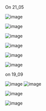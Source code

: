 

On 21_05 

![image](https://github.com/user-attachments/assets/7295fc5d-1f95-4ee7-be40-b6f5b5fad40d)


![image](https://github.com/user-attachments/assets/b41f352b-f8ed-40ca-89d0-5e8c08778f36)


![image](https://github.com/user-attachments/assets/8101bbd7-e136-4614-89ae-c33b8604b3e2)

![image](https://github.com/user-attachments/assets/2f754bf0-779f-4b30-bba7-caee09f6b7f3)

![image](https://github.com/user-attachments/assets/bd08c2a4-9e2d-43e8-bb2f-9231ffec1ff5)


![image](https://github.com/user-attachments/assets/09a08e16-9cbc-4e3f-816a-1d1bd2da2c9d)







on 19_09 



![image](https://github.com/user-attachments/assets/72e02f3d-4066-4119-af34-9fa89cf8608c)
![image](https://github.com/user-attachments/assets/de582795-a986-468d-a2e6-33708971045b)


![image](https://github.com/user-attachments/assets/3034c0ec-ab0e-4769-ac2b-39088007982e)


![image](https://github.com/user-attachments/assets/52aa1215-3756-4480-8d0a-12f5f12cea1c)





